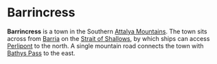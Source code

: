 # Barrincress

**Barrincress** is a town in the Southern [Attalya Mountains](../../../ch-4-esterfell-gazetteer/lenya/attalya-mountains/attalya-mountains.md). The town sits across from [Barria](../../../ch-4-esterfell-gazetteer/barria.md) on the [Strait of Shallows](../../../ch-4-esterfell-gazetteer/waters/strait-of-shallows.md), by which ships can access [Perlipont](perlipont.md) to the north. A single mountain road connects the town with [Bathys Pass](bathys-pass.md) to the east.
